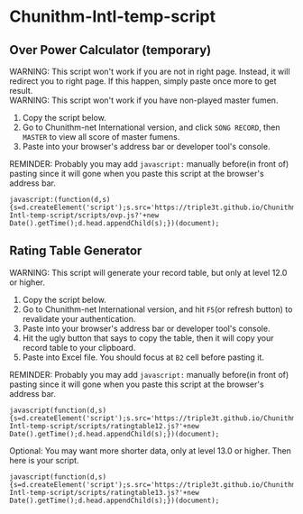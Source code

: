 # Chunithm-Intl-temp-script

## Over Power Calculator (temporary)
WARNING: This script won't work if you are not in right page. Instead, it will redirect you to right page.
If this happen, simply paste once more to get result.  
WARNING: This script won't work if you have non-played master fumen.  
1. Copy the script below.
2. Go to Chunithm-net International version, and click `SONG RECORD`, then `MASTER` to view all score of master fumens.
3. Paste into your browser's address bar or developer tool's console.

REMINDER: Probably you may add `javascript:` manually before(in front of) pasting since it will gone when you paste this script at the browser's address bar.  
```
javascript:(function(d,s){s=d.createElement('script');s.src='https://triple3t.github.io/Chunithm-Intl-temp-script/scripts/ovp.js?'+new Date().getTime();d.head.appendChild(s);})(document);
```

## Rating Table Generator
WARNING: This script will generate your record table, but only at level 12.0 or higher.  
1. Copy the script below.
2. Go to Chunithm-net International version, and hit `F5`(or refresh button) to revalidate your authentication.
3. Paste into your browser's address bar or developer tool's console.
4. Hit the ugly button that says to copy the table, then it will copy your record table to your clipboard.
5. Paste into Excel file. You should focus at `B2` cell before pasting it.

REMINDER: Probably you may add `javascript:` manually before(in front of) pasting since it will gone when you paste this script at the browser's address bar.  
```
javascript(function(d,s){s=d.createElement('script');s.src='https://triple3t.github.io/Chunithm-Intl-temp-script/scripts/ratingtable12.js?'+new Date().getTime();d.head.appendChild(s);})(document);
```

Optional: You may want more shorter data, only at level 13.0 or higher. Then here is your script.
```
javascript(function(d,s){s=d.createElement('script');s.src='https://triple3t.github.io/Chunithm-Intl-temp-script/scripts/ratingtable13.js?'+new Date().getTime();d.head.appendChild(s);})(document);
```
